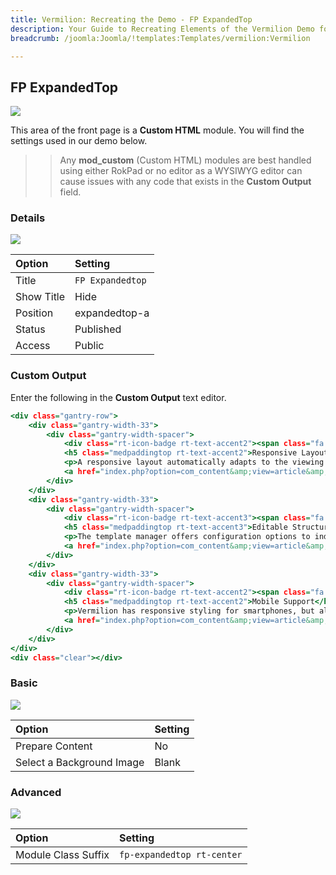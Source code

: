 ```yaml
---
title: Vermilion: Recreating the Demo - FP ExpandedTop
description: Your Guide to Recreating Elements of the Vermilion Demo for Joomla
breadcrumb: /joomla:Joomla/!templates:Templates/vermilion:Vermilion

---
```


FP ExpandedTop
-----

![][demo]

This area of the front page is a **Custom HTML** module. You will find the settings used in our demo below.

>> Any **mod_custom** (Custom HTML) modules are best handled using either RokPad or no editor as a WYSIWYG editor can cause issues with any code that exists in the **Custom Output** field.

### Details

![][demo2]

| Option      | Setting          |
| :---------- | :----------      |
| Title       | `FP Expandedtop` |
| Show Title  | Hide             |
| Position    | expandedtop-a    |
| Status      | Published        |
| Access      | Public           |

### Custom Output

Enter the following in the **Custom Output** text editor.

~~~ .html
<div class="gantry-row">
    <div class="gantry-width-33">
        <div class="gantry-width-spacer">
            <div class="rt-icon-badge rt-text-accent2"><span class="fa fa-desktop"></span></div>
            <h5 class="medpaddingtop rt-text-accent2">Responsive Layout</h5>
            <p>A responsive layout automatically adapts to the viewing device, allowing for an optimized appearance on multiple devices, such as tablets.</p>
            <a href="index.php?option=com_content&amp;view=article&amp;id=1&amp;Itemid=111" class="readon4">Read More</a>
        </div>
    </div>
    <div class="gantry-width-33">
        <div class="gantry-width-spacer">
            <div class="rt-icon-badge rt-text-accent3"><span class="fa fa-th"></span></div>
            <h5 class="medpaddingtop rt-text-accent3">Editable Structure</h5>
            <p>The template manager offers configuration options to individually control each module position row, per page, allowing for custom widths.</p>
            <a href="index.php?option=com_content&amp;view=article&amp;id=1&amp;Itemid=111" class="readon3">Read More</a>
        </div>
    </div>
    <div class="gantry-width-33">
        <div class="gantry-width-spacer">
            <div class="rt-icon-badge rt-text-accent2"><span class="fa fa-mobile-phone"></span></div>
            <h5 class="medpaddingtop rt-text-accent2">Mobile Support</h5>
            <p>Vermilion has responsive styling for smartphones, but also benefits from a mobile specific menu to better match the touch based user interface.</p>
            <a href="index.php?option=com_content&amp;view=article&amp;id=1&amp;Itemid=111" class="readon4">Read More</a>
        </div>
    </div>  
</div>
<div class="clear"></div>
~~~

### Basic

![][demo3]

| Option                    | Setting     |
| :----------               | :---------- |
| Prepare Content           | No          |
| Select a Background Image | Blank       |

### Advanced

![][demo4]

| Option              | Setting                    |
| :----------         | :----------                |
| Module Class Suffix | `fp-expandedtop rt-center` |

[demo]: assets/demo_6.jpeg
[demo2]: assets/demo_6a.jpeg
[demo3]: assets/demo_6b.jpeg
[demo4]: assets/demo_6c.jpeg
